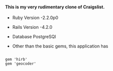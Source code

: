#### This is my very rudimentary clone of Craigslist.

* Ruby Version  -2.2.0p0

* Rails Version -4.2.0

* Database PostgreSQl

* Other than the basic gems, this application has 

```shell

gem 'hirb'
gem 'geocoder'

```
    